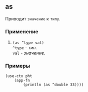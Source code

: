 ## as
Приводит `значение` к `типу`.

### Применение

1. `(as ^type val)`<br>
`^type` - _тип_.<br>
`val` - _значение_.

### Примеры

```pihta
(use-ctx pht
    (app-fn
        (println (as ^double 33))))
```